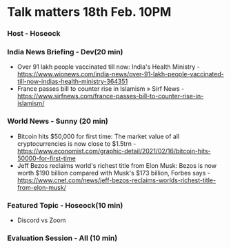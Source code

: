 # Talk matters 18th Feb. 10PM


### Host - Hoseock
### India News Briefing - Dev(20 min)
* Over 91 lakh people vaccinated till now: India's Health Ministry - https://www.wionews.com/india-news/over-91-lakh-people-vaccinated-till-now-indias-health-ministry-364351
* France passes bill to counter rise in Islamism » Sirf News - https://www.sirfnews.com/france-passes-bill-to-counter-rise-in-islamism/
### World News - Sunny (20 min)
* Bitcoin hits $50,000 for first time: The market value of all cryptocurrencies is now close to $1.5trn - https://www.economist.com/graphic-detail/2021/02/16/bitcoin-hits-50000-for-first-time
* Jeff Bezos reclaims world's richest title from Elon Musk: Bezos is now worth $190 billion compared with Musk's $173 billion, Forbes says - https://www.cnet.com/news/jeff-bezos-reclaims-worlds-richest-title-from-elon-musk/

### Featured Topic - Hoseock(10 min)
* Discord vs Zoom

### Evaluation Session - All (10 min)
